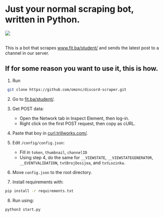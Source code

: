 # Just your normal scraping bot, written in Python.

<a href="https://discord.gg/vZRrpBXFNT"><img src="https://img.shields.io/discord/787773373748740128?label=Discord%20Server&style=for-the-badge"></img></a>
<br><br>

This is a bot that scrapes www.fit.ba/student/ and sends the latest post to a channel in our server.

## If for some reason you want to use it, this is how.

1. Run 
```sh
 git clone https://github.com/omznc/discord-scraper.git
```
2. Go to <a href="https://www.fit.ba/student/login.aspx">fit.ba/student/</a>.
3. Get POST data:
   * Open the Network tab in Inspect Element, then log-in.
   * Right click on the first POST request, then copy as cURL.

4. Paste that boy in <a href="https://curl.trillworks.com/">curl.trillworks.com/</a>.
5. Edit `/config/config.json`:
   * Fill in `token`, `thumbnail`, `channelID`
   * Using step 4, do the same for `__VIEWSTATE`, `__VIEWSTATEGENERATOR`, `__EVENTVALIDATION`, `txtBrojDosijea`, and `txtLozinka`.
6. Move `config.json` to the root directory.
7. Install requirements with:
```sh
pip install -r requirements.txt
```
8. Run using:
```sh
python3 start.py
```